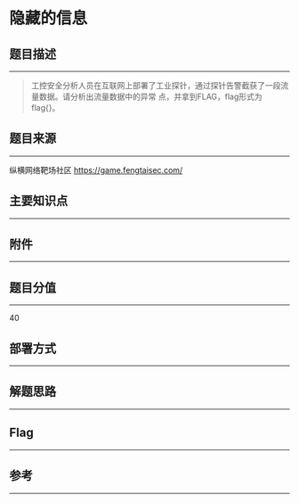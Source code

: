 # 隐藏的信息

## 题目描述
---
> 工控安全分析人员在互联网上部署了工业探针，通过探针告警截获了一段流量数据。请分析出流量数据中的异常 点，并拿到FLAG，flag形式为 flag{}。

## 题目来源
---
纵横网络靶场社区 https://game.fengtaisec.com/

## 主要知识点
---


## 附件
---


## 题目分值
---
40

## 部署方式
---


## 解题思路
---


## Flag
---


## 参考
---

